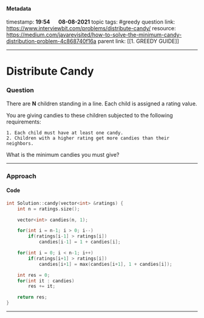 #### Metadata

timestamp: **19:54**  &emsp;  **08-08-2021**
topic tags: #greedy 
question link: https://www.interviewbit.com/problems/distribute-candy/
resource: https://medium.com/javarevisited/how-to-solve-the-minimum-candy-distribution-problem-4c868740f16a
parent link: [[1. GREEDY GUIDE]]

---

# Distribute Candy

### Question

There are **N** children standing in a line. Each child is assigned a rating value.

You are giving candies to these children subjected to the following requirements:

```
1. Each child must have at least one candy.
2. Children with a higher rating get more candies than their neighbors.
```

What is the minimum candies you must give?

---


### Approach


#### Code

``` cpp
int Solution::candy(vector<int> &ratings) {
    int n = ratings.size();

    vector<int> candies(n, 1);

    for(int i = n-1; i > 0; i--)
        if(ratings[i-1] > ratings[i])
            candies[i-1] = 1 + candies[i];

    for(int i = 0; i < n-1; i++)
        if(ratings[i+1] > ratings[i])
            candies[i+1] = max(candies[i+1], 1 + candies[i]);

    int res = 0;
    for(int it : candies)
        res += it;

    return res;
}
```

---


 